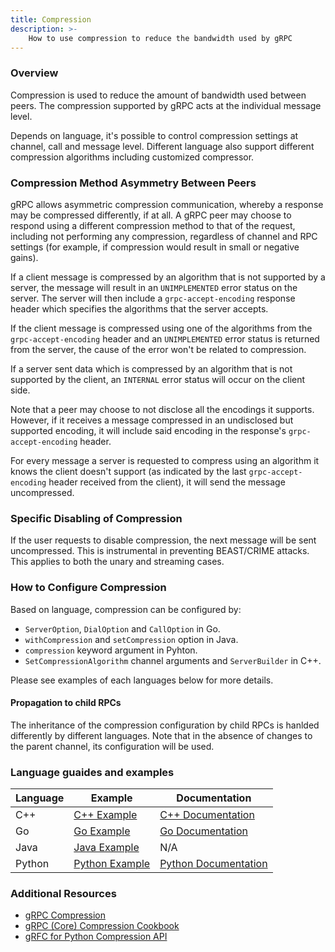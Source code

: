 ```yaml
---
title: Compression
description: >-
    How to use compression to reduce the bandwidth used by gRPC
---
```


### Overview

Compression is used to reduce the amount of bandwidth used between peers. The compression supported by gRPC acts at the individual message level.

Depends on language, it's possible to control compression settings at channel, call and message level. Different language also support different compression algorithms including customized compressor. 

### Compression Method Asymmetry Between Peers

gRPC allows asymmetric compression communication, whereby a response may be compressed differently, if at all. A gRPC peer may choose to respond using a different compression method to that of the request, including not performing any compression, regardless of channel and RPC settings (for example, if compression would result in small or negative gains).

If a client message is compressed by an algorithm that is not supported by a server, the message will result in an `UNIMPLEMENTED` error status on the server. The server will then include a `grpc-accept-encoding` response header which specifies the algorithms that the server accepts.

If the client message is compressed using one of the algorithms from the `grpc-accept-encoding` header and an `UNIMPLEMENTED` error status is returned from the server, the cause of the error won't be related to compression. 

If a server sent data which is compressed by an algorithm that is not supported by the client, an `INTERNAL` error status will occur on the client side.

Note that a peer may choose to not disclose all the encodings it supports. However, if it receives a message compressed in an undisclosed but supported encoding, it will include said encoding in the response's `grpc-accept-encoding` header.

For every message a server is requested to compress using an algorithm it knows the client doesn't support (as indicated by the last `grpc-accept-encoding` header received from the client), it will send the message uncompressed.

### Specific Disabling of Compression

If the user requests to disable compression, the next message will be sent uncompressed. This is instrumental in preventing BEAST/CRIME attacks. This applies to both the unary and streaming cases.

### How to Configure Compression

Based on language, compression can be configured by:
* `ServerOption`, `DialOption` and `CallOption` in Go.
* `withCompression` and `setCompression` option in Java.
* `compression` keyword argument in Pyhton.
* `SetCompressionAlgorithm` channel arguments and `ServerBuilder` in C++.

Please see examples of each languages below for more details.

#### Propagation to child RPCs

The inheritance of the compression configuration by child RPCs is hanlded differently by different languages. Note that in the absence of changes to the parent channel, its configuration will be used.


### Language guaides and examples


| Language | Example          | Documentation          |
|----------|------------------|------------------------|
| C++      | [C++ Example]    | [C++ Documentation]    |
| Go       | [Go Example]     | [Go Documentation]     |
| Java     | [Java Example]   | N/A                    |
| Python   | [Python Example] | [Python Documentation] |


### Additional Resources

* [gRPC Compression]
* [gRPC (Core) Compression Cookbook]
* [gRFC for Python Compression API]

[C++ Example]: https://github.com/grpc/grpc/tree/master/examples/cpp/compression
[C++ Documentation]: https://github.com/grpc/grpc/tree/master/examples/cpp/compression
[Go Example]: https://github.com/grpc/grpc-go/tree/master/examples/features/compression
[Go Documentation]: https://github.com/grpc/grpc-go/blob/master/Documentation/compression.md
[Java Example]: https://github.com/grpc/grpc-java/tree/master/examples/src/main/java/io/grpc/examples/experimental
[Python Example]: https://github.com/grpc/grpc/tree/master/examples/python/compression
[Python Documentation]: https://github.com/grpc/grpc/tree/master/examples/python/compression
[gRPC Compression]: https://github.com/grpc/grpc/blob/master/doc/compression.md
[gRPC (Core) Compression Cookbook]: https://github.com/grpc/grpc/blob/master/doc/compression_cookbook.md#per-call-settings
[gRFC for Python Compression API]: https://github.com/grpc/proposal/blob/master/L46-python-compression-api.md